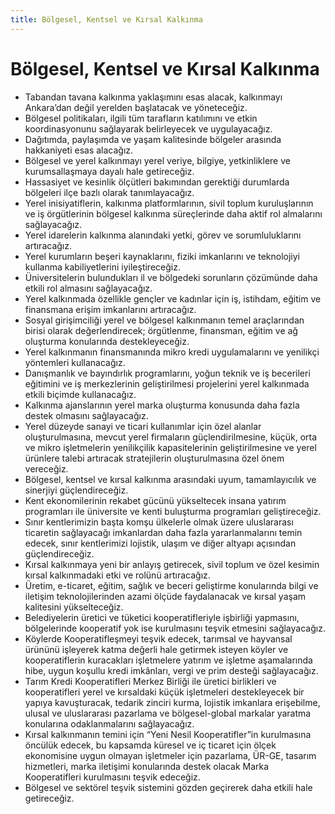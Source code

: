 ```yaml
---
title: Bölgesel, Kentsel ve Kırsal Kalkınma
---
```


Bölgesel, Kentsel ve Kırsal Kalkınma
===

* Tabandan tavana kalkınma yaklaşımını esas alacak, kalkınmayı Ankara’dan değil  yerelden başlatacak ve yöneteceğiz.
* Bölgesel politikaları, ilgili tüm tarafların katılımını ve etkin koordinasyonunu sağlayarak belirleyecek ve uygulayacağız.
* Dağıtımda, paylaşımda ve yaşam kalitesinde bölgeler arasında hakkaniyeti esas alacağız.
* Bölgesel ve yerel kalkınmayı yerel veriye, bilgiye, yetkinliklere ve kurumsallaşmaya  dayalı hale getireceğiz.
* Hassasiyet ve kesinlik ölçütleri bakımından gerektiği durumlarda bölgeleri ilçe bazlı  olarak tanımlayacağız.
* Yerel inisiyatiflerin, kalkınma platformlarının, sivil toplum kuruluşlarının ve iş  örgütlerinin bölgesel kalkınma süreçlerinde daha aktif rol almalarını sağlayacağız.
* Yerel idarelerin kalkınma alanındaki yetki, görev ve sorumluluklarını artıracağız.
* Yerel kurumların beşeri kaynaklarını, fiziki imkanlarını ve teknolojiyi kullanma  kabiliyetlerini iyileştireceğiz.
* Üniversitelerin bulundukları il ve bölgedeki sorunların çözümünde daha etkili rol  almasını sağlayacağız.
* Yerel kalkınmada özellikle gençler ve kadınlar için iş, istihdam, eğitim ve finansmana  erişim imkanlarını artıracağız.
* Sosyal girişimciliği yerel ve bölgesel kalkınmanın temel araçlarından birisi olarak değerlendirecek; örgütlenme, finansman, eğitim ve ağ oluşturma konularında destekleyeceğiz.
* Yerel kalkınmanın finansmanında mikro kredi uygulamalarını ve yenilikçi yöntemleri kullanacağız.
* Danışmanlık ve bayındırlık programlarını, yoğun teknik ve iş becerileri eğitimini ve iş merkezlerinin geliştirilmesi projelerini yerel kalkınmada etkili biçimde kullanacağız.
* Kalkınma ajanslarının yerel marka oluşturma konusunda daha fazla destek olmasını sağlayacağız.
* Yerel düzeyde sanayi ve ticari kullanımlar için özel alanlar oluşturulmasına, mevcut  yerel firmaların güçlendirilmesine, küçük, orta ve mikro işletmelerin yenilikçilik  kapasitelerinin geliştirilmesine ve yerel ürünlere talebi artıracak stratejilerin oluşturulmasına özel  önem vereceğiz.
* Bölgesel, kentsel ve kırsal kalkınma arasındaki uyum, tamamlayıcılık ve sinerjiyi güçlendireceğiz.
* Kent ekonomilerinin rekabet gücünü yükseltecek insana yatırım programları ile  üniversite ve kenti buluşturma programları geliştireceğiz.
* Sınır kentlerimizin başta komşu ülkelerle olmak üzere uluslararası ticaretin sağlayacağı imkanlardan daha fazla yararlanmalarını temin edecek, sınır kentlerimizi lojistik, ulaşım  ve diğer altyapı açısından güçlendireceğiz.
* Kırsal kalkınmaya yeni bir anlayış getirecek, sivil toplum ve özel kesimin kırsal  kalkınmadaki etki ve rolünü artıracağız.
* Üretim, e-ticaret, eğitim, sağlık ve beceri geliştirme konularında bilgi ve iletişim teknolojilerinden azami ölçüde faydalanacak ve kırsal yaşam kalitesini yükselteceğiz.
* Belediyelerin üretici ve tüketici kooperatifleriyle işbirliği yapmasını, bölgelerinde  kooperatif yok ise kurulmasını teşvik etmesini sağlayacağız.
* Köylerde Kooperatifleşmeyi teşvik edecek, tarımsal ve hayvansal ürününü işleyerek  katma değerli hale getirmek isteyen köyler ve kooperatiflerin kuracakları işletmelere yatırım ve işletme aşamalarında hibe, uygun koşullu kredi imkânları, vergi ve prim desteği sağlayacağız.
* Tarım Kredi Kooperatifleri Merkez Birliği ile üretici birlikleri ve kooperatifleri yerel ve kırsaldaki küçük işletmeleri destekleyecek bir yapıya kavuşturacak, tedarik zinciri kurma,  lojistik imkanlara erişebilme, ulusal ve uluslararası pazarlama ve bölgesel-global markalar yaratma konularına odaklanmalarını sağlayacağız.
* Kırsal kalkınmanın temini için “Yeni Nesil Kooperatifler”in kurulmasına öncülük edecek,  bu kapsamda küresel ve iç ticaret için ölçek ekonomisine uygun olmayan işletmeler için pazarlama, ÜR-GE, tasarım hizmetleri, marka iletişimi konularında destek olacak Marka Kooperatifleri kurulmasını teşvik edeceğiz.
* Bölgesel ve sektörel teşvik sistemini gözden geçirerek daha etkili hale getireceğiz.